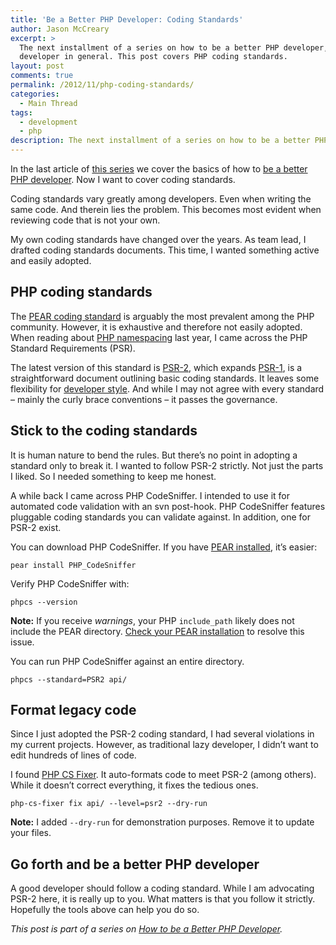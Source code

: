 ```yaml
---
title: 'Be a Better PHP Developer: Coding Standards'
author: Jason McCreary
excerpt: >
  The next installment of a series on how to be a better PHP developer, and better
  developer in general. This post covers PHP coding standards.
layout: post
comments: true
permalink: /2012/11/php-coding-standards/
categories:
  - Main Thread
tags:
  - development
  - php
description: The next installment of a series on how to be a better PHP developer, and better developer in general. This post covers PHP coding standards.
---
```

In the last article of [this series][1] we cover the basics of how to [be a better PHP developer][2]. Now I want to cover coding standards.

Coding standards vary greatly among developers. Even when writing the same code. And therein lies the problem. This becomes most evident when reviewing code that is not your own.

My own coding standards have changed over the years. As team lead, I drafted coding standards documents. This time, I wanted something active and easily adopted.

## PHP coding standards

The [PEAR coding standard][3] is arguably the most prevalent among the PHP community. However, it is exhaustive and therefore not easily adopted. When reading about [PHP namespacing][4] last year, I came across the PHP Standard Requirements (PSR).

The latest version of this standard is [PSR-2][5], which expands [PSR-1][6], is a straightforward document outlining basic coding standards. It leaves some flexibility for [developer style][7]. And while I may not agree with every standard – mainly the curly brace conventions – it passes the governance.

## Stick to the coding standards

It is human nature to bend the rules. But there&rsquo;s no point in adopting a standard only to break it. I wanted to follow PSR-2 strictly. Not just the parts I liked. So I needed something to keep me honest.

A while back I came across PHP CodeSniffer. I intended to use it for automated code validation with an svn post-hook. PHP CodeSniffer features pluggable coding standards you can validate against. In addition, one for PSR-2 exist.

You can download PHP CodeSniffer. If you have [PEAR installed][8], it&rsquo;s easier:

    pear install PHP_CodeSniffer

Verify PHP CodeSniffer with:

    phpcs --version

**Note:** If you receive *warnings*, your PHP `include_path` likely does not include the PEAR directory. [Check your PEAR installation][9] to resolve this issue.

You can run PHP CodeSniffer against an entire directory.

    phpcs --standard=PSR2 api/

## Format legacy code

Since I just adopted the PSR-2 coding standard, I had several violations in my current projects. However, as traditional lazy developer, I didn&rsquo;t want to edit hundreds of lines of code.

I found [PHP CS Fixer][10]. It auto-formats code to meet PSR-2 (among others). While it doesn&rsquo;t correct everything, it fixes the tedious ones.

    php-cs-fixer fix api/ --level=psr2 --dry-run

**Note:** I added `--dry-run` for demonstration purposes. Remove it to update your files.

## Go forth and be a better PHP developer

A good developer should follow a coding standard. While I am advocating PSR-2 here, it is really up to you. What matters is that you follow it strictly. Hopefully the tools above can help you do so.

*This post is part of a series on [How to be a Better PHP Developer][1].*

 [1]: http://www.google.com/search?q=site%3Ajason.pureconcepts.net&q=%22Be+a+Better+PHP+Developer%22 "How to be a Better PHP Developer"
 [2]: http://jason.pureconcepts.net/2012/08/better-php-developer/
 [3]: http://pear.php.net/manual/en/standards.php "PEAR Coding Standard"
 [4]: https://github.com/php-fig/fig-standards/blob/master/accepted/PSR-0.md
 [5]: https://github.com/php-fig/fig-standards/blob/master/accepted/PSR-2-coding-style-guide.md
 [6]: https://github.com/php-fig/fig-standards/blob/master/accepted/PSR-1-basic-coding-standard.md
 [7]: http://jason.pureconcepts.net/2012/09/code-style-fashion/
 [8]: http://jason.pureconcepts.net/2012/10/install-pear-pecl-mac-os-x/ "Install PEAR on Mac OS X"
 [9]: https://pear.php.net/manual/en/installation.checking.php
 [10]: https://github.com/fabpot/PHP-CS-Fixer

